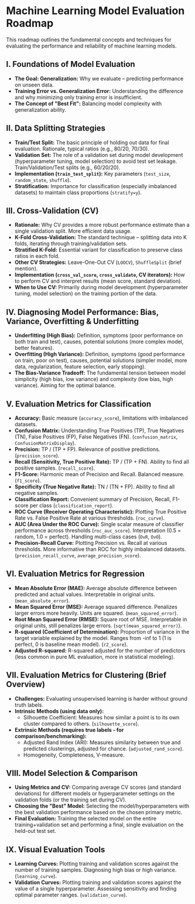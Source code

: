 # Machine Learning Model Evaluation Roadmap

This roadmap outlines the fundamental concepts and techniques for evaluating the performance and reliability of machine learning models.

## I. Foundations of Model Evaluation

* **The Goal: Generalization:** Why we evaluate – predicting performance on unseen data.
* **Training Error vs. Generalization Error:** Understanding the difference and why minimizing only training error is insufficient.
* **The Concept of "Best Fit":** Balancing model complexity with generalization ability.

## II. Data Splitting Strategies

* **Train/Test Split:** The basic principle of holding out data for final evaluation. Rationale, typical ratios (e.g., 80/20, 70/30).
* **Validation Set:** The role of a validation set during model development (hyperparameter tuning, model selection) to avoid test set leakage. Train/Validation/Test splits (e.g., 60/20/20).
* **Implementation (`train_test_split`):** Key parameters (`test_size`, `random_state`, `shuffle`).
* **Stratification:** Importance for classification (especially imbalanced datasets) to maintain class proportions (`stratify=y`).

## III. Cross-Validation (CV)

* **Rationale:** Why CV provides a more robust performance estimate than a single validation split. More efficient data usage.
* **K-Fold Cross-Validation:** The standard technique – splitting data into K folds, iterating through training/validation sets.
* **Stratified K-Fold:** Essential variant for classification to preserve class ratios in each fold.
* **Other CV Strategies:** Leave-One-Out CV (`LOOCV`), `ShuffleSplit` (brief mention).
* **Implementation (`cross_val_score`, `cross_validate`, CV iterators):** How to perform CV and interpret results (mean score, standard deviation).
* **When to Use CV:** Primarily during model development (hyperparameter tuning, model selection) on the training portion of the data.

## IV. Diagnosing Model Performance: Bias, Variance, Overfitting & Underfitting

* **Underfitting (High Bias):** Definition, symptoms (poor performance on both train and test), causes, potential solutions (more complex model, better features).
* **Overfitting (High Variance):** Definition, symptoms (good performance on train, poor on test), causes, potential solutions (simpler model, more data, regularization, feature selection, early stopping).
* **The Bias-Variance Tradeoff:** The fundamental tension between model simplicity (high bias, low variance) and complexity (low bias, high variance). Aiming for the optimal balance.

## V. Evaluation Metrics for Classification

* **Accuracy:** Basic measure (`accuracy_score`), limitations with imbalanced datasets.
* **Confusion Matrix:** Understanding True Positives (TP), True Negatives (TN), False Positives (FP), False Negatives (FN). (`confusion_matrix`, `ConfusionMatrixDisplay`).
* **Precision:** TP / (TP + FP). Relevance of positive predictions. (`precision_score`).
* **Recall (Sensitivity, True Positive Rate):** TP / (TP + FN). Ability to find all positive samples. (`recall_score`).
* **F1-Score:** Harmonic mean of Precision and Recall. Balanced measure. (`f1_score`).
* **Specificity (True Negative Rate):** TN / (TN + FP). Ability to find all negative samples.
* **Classification Report:** Convenient summary of Precision, Recall, F1-score per class (`classification_report`).
* **ROC Curve (Receiver Operating Characteristic):** Plotting True Positive Rate vs. False Positive Rate at various thresholds. (`roc_curve`).
* **AUC (Area Under the ROC Curve):** Single scalar measure of classifier performance across thresholds (`roc_auc_score`). Interpretation (0.5 = random, 1.0 = perfect). Handling multi-class cases (`OvR`, `OvO`).
* **Precision-Recall Curve:** Plotting Precision vs. Recall at various thresholds. More informative than ROC for highly imbalanced datasets. (`precision_recall_curve`, `average_precision_score`).

## VI. Evaluation Metrics for Regression

* **Mean Absolute Error (MAE):** Average absolute difference between predicted and actual values. Interpretable in original units. (`mean_absolute_error`).
* **Mean Squared Error (MSE):** Average squared difference. Penalizes larger errors more heavily. Units are squared. (`mean_squared_error`).
* **Root Mean Squared Error (RMSE):** Square root of MSE. Interpretable in original units, still penalizes large errors. (`sqrt(mean_squared_error)`).
* **R-squared (Coefficient of Determination):** Proportion of variance in the target variable explained by the model. Ranges from -inf to 1 (1 is perfect, 0 is baseline mean model). (`r2_score`).
* **Adjusted R-squared:** R-squared adjusted for the number of predictors (less common in pure ML evaluation, more in statistical modeling).

## VII. Evaluation Metrics for Clustering (Brief Overview)

* **Challenges:** Evaluating unsupervised learning is harder without ground truth labels.
* **Intrinsic Methods (using data only):**
    * Silhouette Coefficient: Measures how similar a point is to its own cluster compared to others. (`silhouette_score`).
* **Extrinsic Methods (requires true labels - for comparison/benchmarking):**
    * Adjusted Rand Index (ARI): Measures similarity between true and predicted clusterings, adjusted for chance. (`adjusted_rand_score`).
    * Homogeneity, Completeness, V-measure.

## VIII. Model Selection & Comparison

* **Using Metrics and CV:** Comparing average CV scores (and standard deviations) for different models or hyperparameter settings on the validation folds (or the training set during CV).
* **Choosing the "Best" Model:** Selecting the model/hyperparameters with the best validation performance based on the chosen primary metric.
* **Final Evaluation:** Training the selected model on the entire training+validation set and performing a final, single evaluation on the held-out test set.

## IX. Visual Evaluation Tools

* **Learning Curves:** Plotting training and validation scores against the number of training samples. Diagnosing high bias or high variance. (`learning_curve`).
* **Validation Curves:** Plotting training and validation scores against the value of a single hyperparameter. Assessing sensitivity and finding optimal parameter ranges. (`validation_curve`).